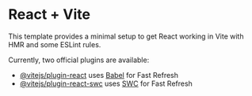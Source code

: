 # React + Vite

This template provides a minimal setup to get React working in Vite with HMR and some ESLint rules.

Currently, two official plugins are available:

- [@vitejs/plugin-react](https://github.com/vitejs/vite-plugin-react/blob/main/packages/plugin-react/README.md) uses [Babel](https://babeljs.io/) for Fast Refresh
- [@vitejs/plugin-react-swc](https://github.com/vitejs/vite-plugin-react-swc) uses [SWC](https://swc.rs/) for Fast Refresh



<!-- xxx -->

<!-- 1) Used cache : While calling api for example "iphone" . when we type back to
iphon
ipho
iph
ip
i
every time an api is getting called when we are pressing key back . So to avoid that we are using store cache -->


<!-- search cache -->

<!-- 1)When we type into serachBar , items are getting stored in cache , so that next time it takes data from cache . It do not make an api call -->
<!-- 2)Also when we press back items . It does not make an api call -->
<!-- 3)
if(searchState[searchQuery]) {
<!-- if item is present in  stored cache than just return that item. ex : "iphone"
        setSuggestResult(searchState[searchQuery])
      }else {
          // if item is not present than make an api call
        searchApiCall();
      }-->

<!-- 4) -->
<!-- dispatch(
        cache({
          [searchQuery] : res.data[1],
        }
      )); -->
<!-- After making an api call if item is not present in stored cache. Dispatch the updated item into cache
<!-- ie: ["iphone"] : res.data[1] this is all suggested 10 results 


-->
 <!--web socket examples : trading apps(zeroda)  -->
 <!-- App Polling examples: email, live chat. Perticular interval is set to display live messages on screen . (example) Later after 10 messages , pops . 1 messages is deleted from top -->

